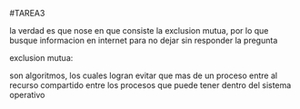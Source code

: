 #TAREA3

la verdad es que nose en que consiste la exclusion mutua, por lo que busque informacion en internet para no dejar sin responder la pregunta

exclusion mutua:

son algoritmos, los cuales logran evitar que mas de un proceso entre al recurso compartido entre los procesos que puede tener dentro del sistema operativo
